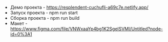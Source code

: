 - Демо проекта - https://resplendent-cuchufli-a69c7e.netlify.app/
- Запуск проекта - npm run start
- Сборка проекта - npm run build
- Макет - https://www.figma.com/file/VNWxaaYp4bg1K2SgelSVMl/Untitled?node-id=0%3A1


